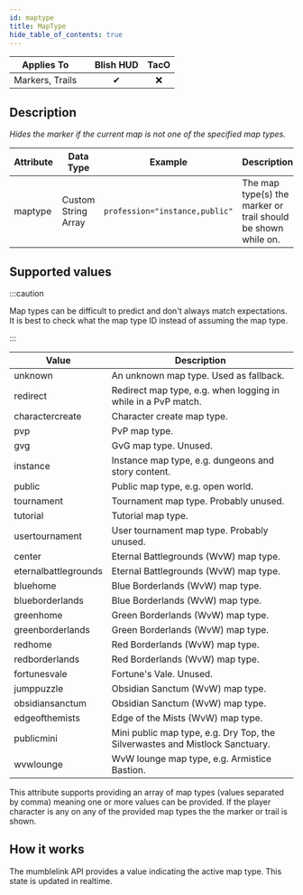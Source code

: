 ```yaml
---
id: maptype
title: MapType
hide_table_of_contents: true
---
```


| Applies To | | Blish HUD | TacO |
|-|-|-|-|
| <center>Markers, Trails</center> | | <center>✔</center> | <center>❌</center> |

## Description

*Hides the marker if the current map is not one of the specified map types.*

| Attribute | Data Type | Example | Description |
|-|-|-|-|
| maptype | Custom String Array | `profession="instance,public"` | The map type(s) the marker or trail should be shown while on. |

## Supported values

:::caution

Map types can be difficult to predict and don't always match expectations.  It is best to check what the map type ID instead of assuming the map type.

:::

| Value | Description |
|-|-|
| unknown | An unknown map type. Used as fallback. |
| redirect | Redirect map type, e.g. when logging in while in a PvP match. |
| charactercreate | Character create map type. |
| pvp | PvP map type. |
| gvg | GvG map type. Unused. |
| instance | Instance map type, e.g. dungeons and story content. |
| public | Public map type, e.g. open world. |
| tournament | Tournament map type. Probably unused. |
| tutorial | Tutorial map type. |
| usertournament | User tournament map type. Probably unused. |
| center | Eternal Battlegrounds (WvW) map type. |
| eternalbattlegrounds | Eternal Battlegrounds (WvW) map type. |
| bluehome | Blue Borderlands (WvW) map type. |
| blueborderlands | Blue Borderlands (WvW) map type. |
| greenhome | Green Borderlands (WvW) map type. |
| greenborderlands | Green Borderlands (WvW) map type. |
| redhome | Red Borderlands (WvW) map type. |
| redborderlands | Red Borderlands (WvW) map type. |
| fortunesvale | Fortune's Vale. Unused. |
| jumppuzzle | Obsidian Sanctum (WvW) map type. |
| obsidiansanctum | Obsidian Sanctum (WvW) map type. |
| edgeofthemists | Edge of the Mists (WvW) map type. |
| publicmini | Mini public map type, e.g. Dry Top, the Silverwastes and Mistlock Sanctuary. |
| wvwlounge | WvW lounge map type, e.g. Armistice Bastion. |

This attribute supports providing an array of map types (values separated by comma) meaning one or more values can be provided.  If the player character is any on any of the provided map types the the marker or trail is shown.

## How it works

The mumblelink API provides a value indicating the active map type.  This state is updated in realtime.